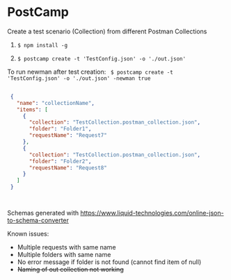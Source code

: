 # PostCamp
Create a test scenario (Collection) from different Postman Collections


1. ``` $ npm install -g ```

2. ``` $ postcamp create -t 'TestConfig.json' -o './out.json' ```

To run newman after test creation:
``` $ postcamp create -t 'TestConfig.json' -o './out.json' -newman true```
    
    
``` json

 {
   "name": "collectionName",
   "items": [
     {
       "collection": "TestCollection.postman_collection.json",
       "folder": "Folder1",
       "requestName": "Request7"
     },
     {
       "collection": "TestCollection.postman_collection.json",
       "folder": "Folder2",
       "requestName": "Request8"
     }
   ]
 }

 
```


Schemas generated with 
https://www.liquid-technologies.com/online-json-to-schema-converter


Known issues:

- Multiple requests with same name
- Multiple folders with same name
- No error message if folder is not found (cannot find item of null) 
- ~~Naming of out collection not working~~
